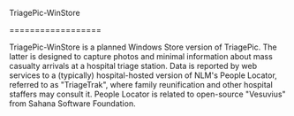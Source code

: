 TriagePic-WinStore

==================



TriagePic-WinStore is a planned Windows Store version of TriagePic. The latter is designed to capture photos and minimal information about mass casualty arrivals at a hospital triage station.  Data is reported by web services to a (typically) hospital-hosted version of NLM's People Locator, referred to as "TriageTrak", where family reunification and other hospital staffers may consult it.  People Locator is related to open-source "Vesuvius" from Sahana Software Foundation.
